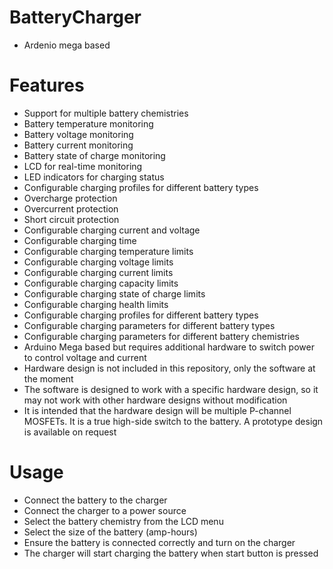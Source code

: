 # BatteryCharger
- Ardenio mega based
# Features
- Support for multiple battery chemistries
- Battery temperature monitoring
- Battery voltage monitoring
- Battery current monitoring
- Battery state of charge monitoring
- LCD for real-time monitoring
- LED indicators for charging status
- Configurable charging profiles for different battery types
- Overcharge protection
- Overcurrent protection
- Short circuit protection
- Configurable charging current and voltage
- Configurable charging time
- Configurable charging temperature limits
- Configurable charging voltage limits
- Configurable charging current limits
- Configurable charging capacity limits
- Configurable charging state of charge limits
- Configurable charging health limits
- Configurable charging profiles for different battery types
- Configurable charging parameters for different battery types
- Configurable charging parameters for different battery chemistries
- Arduino Mega based but requires additional hardware to switch power to control voltage and current
- Hardware design is not included in this repository, only the software at the moment
- The software is designed to work with a specific hardware design, so it may not work with other hardware designs without modification
- It is intended that the hardware design will be multiple P-channel MOSFETs. It is a true high-side switch to the battery. A prototype design is available on request



# Usage
- Connect the battery to the charger
- Connect the charger to a power source
- Select the battery chemistry from the LCD menu
- Select the size of the battery (amp-hours)
- Ensure the battery is connected correctly and turn on the charger
- The charger will start charging the battery when start button is pressed

